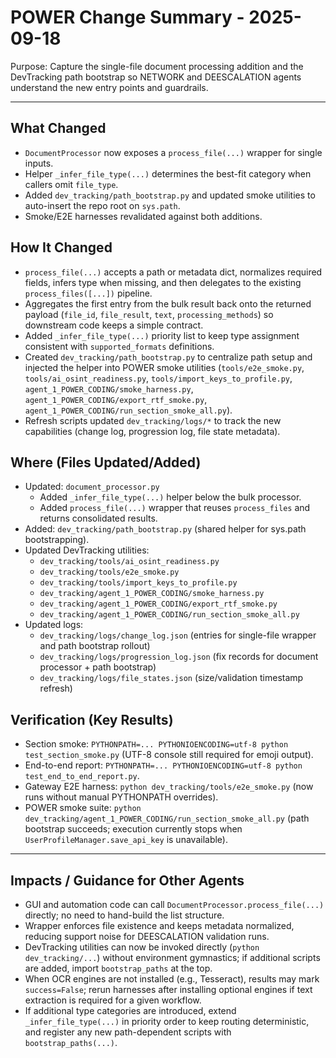 # POWER Change Summary - 2025-09-18

Purpose: Capture the single-file document processing addition and the DevTracking path bootstrap so NETWORK and DEESCALATION agents understand the new entry points and guardrails.

---

## What Changed
- `DocumentProcessor` now exposes a `process_file(...)` wrapper for single inputs.
- Helper `_infer_file_type(...)` determines the best-fit category when callers omit `file_type`.
- Added `dev_tracking/path_bootstrap.py` and updated smoke utilities to auto-insert the repo root on `sys.path`.
- Smoke/E2E harnesses revalidated against both additions.

## How It Changed
- `process_file(...)` accepts a path or metadata dict, normalizes required fields, infers type when missing, and then delegates to the existing `process_files([...])` pipeline.
- Aggregates the first entry from the bulk result back onto the returned payload (`file_id`, `file_result`, `text`, `processing_methods`) so downstream code keeps a simple contract.
- Added `_infer_file_type(...)` priority list to keep type assignment consistent with `supported_formats` definitions.
- Created `dev_tracking/path_bootstrap.py` to centralize path setup and injected the helper into POWER smoke utilities (`tools/e2e_smoke.py`, `tools/ai_osint_readiness.py`, `tools/import_keys_to_profile.py`, `agent_1_POWER_CODING/smoke_harness.py`, `agent_1_POWER_CODING/export_rtf_smoke.py`, `agent_1_POWER_CODING/run_section_smoke_all.py`).
- Refresh scripts updated `dev_tracking/logs/*` to track the new capabilities (change log, progression log, file state metadata).

## Where (Files Updated/Added)
- Updated: `document_processor.py`
  - Added `_infer_file_type(...)` helper below the bulk processor.
  - Added `process_file(...)` wrapper that reuses `process_files` and returns consolidated results.
- Added: `dev_tracking/path_bootstrap.py` (shared helper for sys.path bootstrapping).
- Updated DevTracking utilities:
  - `dev_tracking/tools/ai_osint_readiness.py`
  - `dev_tracking/tools/e2e_smoke.py`
  - `dev_tracking/tools/import_keys_to_profile.py`
  - `dev_tracking/agent_1_POWER_CODING/smoke_harness.py`
  - `dev_tracking/agent_1_POWER_CODING/export_rtf_smoke.py`
  - `dev_tracking/agent_1_POWER_CODING/run_section_smoke_all.py`
- Updated logs:
  - `dev_tracking/logs/change_log.json` (entries for single-file wrapper and path bootstrap rollout)
  - `dev_tracking/logs/progression_log.json` (fix records for document processor + path bootstrap)
  - `dev_tracking/logs/file_states.json` (size/validation timestamp refresh)

## Verification (Key Results)
- Section smoke: `PYTHONPATH=... PYTHONIOENCODING=utf-8 python test_section_smoke.py` (UTF-8 console still required for emoji output).
- End-to-end report: `PYTHONPATH=... PYTHONIOENCODING=utf-8 python test_end_to_end_report.py`.
- Gateway E2E harness: `python dev_tracking/tools/e2e_smoke.py` (now runs without manual PYTHONPATH overrides).
- POWER smoke suite: `python dev_tracking/agent_1_POWER_CODING/run_section_smoke_all.py` (path bootstrap succeeds; execution currently stops when `UserProfileManager.save_api_key` is unavailable).

---

## Impacts / Guidance for Other Agents
- GUI and automation code can call `DocumentProcessor.process_file(...)` directly; no need to hand-build the list structure.
- Wrapper enforces file existence and keeps metadata normalized, reducing support noise for DEESCALATION validation runs.
- DevTracking utilities can now be invoked directly (`python dev_tracking/...`) without environment gymnastics; if additional scripts are added, import `bootstrap_paths` at the top.
- When OCR engines are not installed (e.g., Tesseract), results may mark `success=False`; rerun harnesses after installing optional engines if text extraction is required for a given workflow.
- If additional type categories are introduced, extend `_infer_file_type(...)` in priority order to keep routing deterministic, and register any new path-dependent scripts with `bootstrap_paths(...)`.
